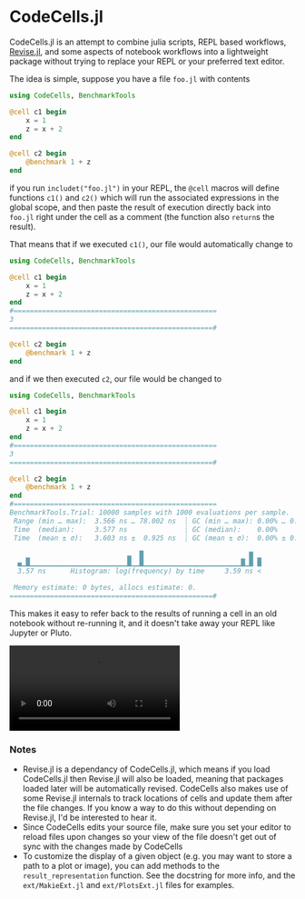 # CodeCells.jl

CodeCells.jl is an attempt to combine julia scripts, REPL based workflows, 
[Revise.jl](https://github.com/timholy/Revise.jl), and some aspects of 
notebook workflows into a lightweight package without trying to replace your
REPL or your preferred text editor.

The idea is simple, suppose you have a file `foo.jl` with contents
``` julia
using CodeCells, BenchmarkTools

@cell c1 begin
    x = 1
    z = x + 2
end

@cell c2 begin
    @benchmark 1 + z
end
```
if you run `includet("foo.jl")` in your REPL, the `@cell` macros will define functions `c1()` and `c2()` which will run the associated expressions in the global scope, and then paste the result of execution directly back into `foo.jl` right under the cell as a comment (the function also `return`s the result).

That means that if we executed `c1()`, our file would automatically change to

``` julia
using CodeCells, BenchmarkTools

@cell c1 begin
    x = 1
    z = x + 2
end
#==================================================
3
==================================================#

@cell c2 begin
    @benchmark 1 + z
end
```
and if we then executed `c2`, our file would be changed to

``` julia
using CodeCells, BenchmarkTools

@cell c1 begin
    x = 1
    z = x + 2
end
#==================================================
3
==================================================#

@cell c2 begin
    @benchmark 1 + z
end
#==================================================
BenchmarkTools.Trial: 10000 samples with 1000 evaluations per sample.
 Range (min … max):  3.566 ns … 78.002 ns  ┊ GC (min … max): 0.00% … 0.00%
 Time  (median):     3.577 ns              ┊ GC (median):    0.00%
 Time  (mean ± σ):   3.603 ns ±  0.925 ns  ┊ GC (mean ± σ):  0.00% ± 0.00%

    ▁                        ▃  █                          ▇ ▁
  ▄▁█▁▁▁▁▁▁▁▁▁▁▁▁▁▁▁▁▁▁▁▁▁▁▁▁█▁▁█▁▁▁▁▁▁▁▁▁▁▁▁▁▁▁▁▁▁▁▁▁▁▁▁█▁█ █
  3.57 ns      Histogram: log(frequency) by time     3.59 ns <

 Memory estimate: 0 bytes, allocs estimate: 0.
==================================================#
```

This makes it easy to refer back to the results of running a cell in an old notebook without re-running it, and it doesn't take away your REPL like Jupyter or Pluto. 

![video](assets/vid.webm.mov)

### Notes

+ Revise.jl is a dependancy of CodeCells.jl, which means if you load CodeCells.jl then Revise.jl will also be loaded, meaning that packages loaded later will be automatically revised. CodeCells also makes use of some Revise.jl internals to track locations of cells and update them after the file changes. If you know a way to do this without depending on Revise.jl, I'd be interested to hear it.
+ Since CodeCells edits your source file, make sure you set your editor to reload files upon changes so your view of the file doesn't get out of sync with the changes made by CodeCells
+ To customize the display of a given object (e.g. you may want to store a path to a plot or image), you can add methods to the `result_representation` function. See the docstring for more info, and the `ext/MakieExt.jl` and `ext/PlotsExt.jl` files for examples.

